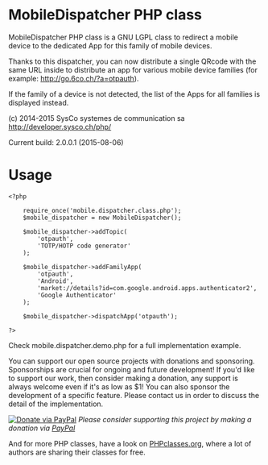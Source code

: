 MobileDispatcher PHP class
==========================

MobileDispatcher PHP class is a GNU LGPL class to redirect a mobile device
to the dedicated App for this family of mobile devices.

Thanks to this dispatcher, you can now distribute a single QRcode with the
same URL inside to distribute an app for various mobile device families
(for example: http://go.6co.ch/?a=otpauth).

If the family of a device is not detected, the list of the Apps for all
families is displayed instead.


(c) 2014-2015 SysCo systemes de communication sa  
http://developer.sysco.ch/php/  

Current build: 2.0.0.1 (2015-08-06)


# Usage
    
    <?php

        require_once('mobile.dispatcher.class.php');
        $mobile_dispatcher = new MobileDispatcher();

        $mobile_dispatcher->addTopic(
            'otpauth',
            'TOTP/HOTP code generator'
        );

        $mobile_dispatcher->addFamilyApp(
            'otpauth',
            'Android',
            'market://details?id=com.google.android.apps.authenticator2',
            'Google Authenticator'
        );

        $mobile_dispatcher->dispatchApp('otpauth');

    ?>


  Check mobile.dispatcher.demo.php for a full implementation example.


You can support our open source projects with donations and sponsoring.
Sponsorships are crucial for ongoing and future development!
If you'd like to support our work, then consider making a donation, any support
is always welcome even if it's as low as $1!
You can also sponsor the development of a specific feature. Please contact
us in order to discuss the detail of the implementation.

[![Donate via PayPal](https://img.shields.io/badge/donate-paypal-87ceeb.svg)](https://www.paypal.com/cgi-bin/webscr?cmd=_donations&currency_code=USD&business=paypal@sysco.ch&item_name=Donation%20for%20mobile-dispatcher%20project)
*Please consider supporting this project by making a donation via [PayPal](https://www.paypal.com/cgi-bin/webscr?cmd=_donations&currency_code=USD&business=paypal@sysco.ch&item_name=Donation%20for%20mobile-dispatcher%20project)*  

And for more PHP classes, have a look on [PHPclasses.org](http://syscoal.users.phpclasses.org/browse/), where a lot of authors are sharing their classes for free.
